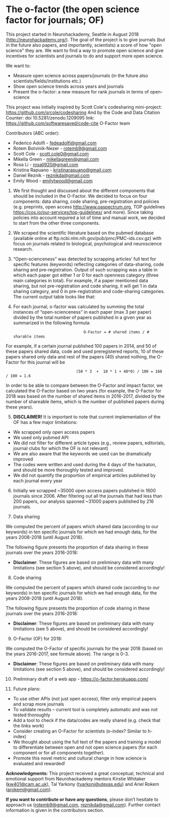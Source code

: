 # The o-factor (the open science factor for journals; OF)
 
This project started in Neurohackademy, Seattle in August 2018 (http://neurohackademy.org/). The goal of the project is to give journals (but in the future also papers, and importantly, scientists) a score of how "open science" they are. We want to find a way to promote open science and give incentives for scientists and journals to do and support more open science.

We want to:

* Measure open science across papers/journals (in the future also scientists/fields/institutions etc.)
* Show open science trends across years and journals
* Present the o-factor: a new measure for rank journals in terms of open-science
 
This project was initially inspired by Scott Cole's codesharing mini-project: https://github.com/srcole/codesharing 
And by the Code and Data Citation Counter: doi 10.5281/zenodo.1209095 link: https://github.com/softwaresaved/code-cite
O-Factor team
 

Contributors (ABC order):
* Federico Adolfi - fedeadolfi@gmail.com
* Rotem Botvinik-Nezer - rotemb9@gmail.com
* Scott Cole - scott.cole0@gmail.com
* Mikella Green - mikellagreen@gmail.com
* Rosa Li - rosali920@gmail.com
* Kristina Rapuano - kristinarapuano@gmail.com
* Daniel Reznik - reznikda@gmail.com
* Emily Wood - emilytwood@gmail.com
 
1. We first thought and discussed about the different components that should be included in the O-Factor. We decided to focus on four components: data sharing, code sharing, pre-registration and policies (e.g. preprints, open access http://www.oaspectrum.org, TOP guidelines https://cos.io/our-services/top-guidelines/ and more). Since taking policies into account required a lot of time and manual work, we decided to start from the other three components.

2. We scraped the scientific literature based on the pubmed database (available online at ftp.ncbi.nlm.nih.gov/pub/pmc/PMC-ids.csv.gz) with focus on journals related to biological, psychological and neuroscience research. 
 
3. “Open-scienceness” was detected by scrapping articles’ full text for specific features (keywords) reflecting categories of data-sharing, code sharing and pre-registration. Output of such scrapping was a table in which each paper got either 1 or 0 for each openness category (three main categories in total). For example, if a paper mentioned data sharing, but not pre-registration and code sharing, it will get 1 in data sharing category, and 0 in pre-registration and code-sharing categories.
The current output table looks like that:


4. For each journal, o-factor was calculated by summing the total instances of “open-scienceness” in each paper (max 3 per paper) divided by the total number of papers published in a given year as summarized in the following formula:

                                      O-Factor = # shared items / # sharable items

For example, if a certain journal published 100 papers in 2014, and 50 of these papers shared data, code and used preregistered reports, 10 of these papers shared only data and rest of the papers (40) shared nothing, the O-Factor for this journal will be

                                   (50 * 3  +  10 * 1 + 40*0) / 100 = 160 / 100 = 1.6

In order to be able to compare between the O-Factor and impact factor, we calculated the O-Factor based on two years (for example, the O-Factor for 2018 was based on the number of shared items in 2016-2017, divided by the number of shareable items, which is the number of published papers during these years).

5. **DISCLAIMER!** It is important to note that current implementation of the OF has a few major limitations:
* We scrapped only open access papers
* We used only pubmed API
* We did not filter for different article types (e.g., review papers, editorials, journal clubs for which the OF is not relevant)
* We are also aware that the keywords we used can be dramatically improved
* The codes were written and used during the 4 days of the hackaton, and should be more thoroughly tested and improved. 
* We did not quantify the proportion of empirical articles published by each journal every year
 
6. Initially we scrapped ~35000 open access papers published in 1600 journals since 2006. After filtering out all the journals that had less than 200 papers, our analysis spanned ~31000 papers published by 216 journals. 

7. Data sharing

We computed the percent of papers which shared data (according to our keywords) in ten specific journals for which we had enough data, for the years 2008-2018 (until August 2018).

The following figure presents the proportion of data sharing in these journals over the years 2016-2018:

* **Disclaimer**: These figures are based on preliminary data with many limitations (see section 5 above), and should be considered accordingly! 

8. Code sharing

We computed the percent of papers which shared code (according to our keywords) in ten specific journals for which we had enough data, for the years 2008-2018 (until August 2018).

The following figure presents the proportion of code sharing in these journals over the years 2016-2018:
   
* **Disclaimer**: These figures are based on preliminary data with many limitations (see 5 above), and should be considered accordingly! 

9. O-Factor (OF) for 2018:

We computed the O-Factor of specific journals for the year 2018 (based on the years 2016-2017, see formule above). The range is 0-3.

* **Disclaimer**: These figures are based on preliminary data with many limitations (see section 5 above), and should be considered accordingly! 

10. Preliminary draft of a web app - https://o-factor.herokuapp.com/

11. Future plans:
* To use other APIs (not just open access), filter only empirical papers and scrap more journals
* To validate results – current tool is completely automatic and was not tested thoroughly
* Add a tool to check if the data/codes are really shared (e.g. check that the links work)
* Consider creating an O-Factor for scientists (o-index? Similar to h-index)
* We thought about using the full text of the papers and training a model to differentiate between open and not open science papers (for each component or for all components together).
* Promote this novel metric and cultural change in how science is evaluated and rewarded!

**Acknowledgments:** This project received a great conceptual, technical and emotional support from Neurohackademy mentors Kirstie Whitaker (kw401@cam.ac.uk), Tal Yarkony (tyarkoni@utexas.edu) and Ariel Rokem (arokem@gmail.com). 

**If you want to contribute or have any questions**, please don’t hesitate to approach us (rotemb9@gmail.com, reznikda@gmail.com). Further contact information is given in the contributors section.
